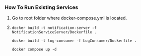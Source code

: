 ### How To Run Existing Services

1. Go to root folder where docker-compose.yml is located.

2. ```
   docker build -t notification-server -f NotificationServiceServer/Dockerfile .

   docker build -t log-consumer -f LogConsumer/Dockerfile .

   docker compose up -d
   ```
